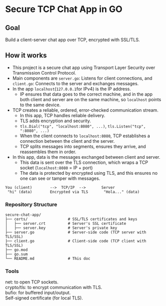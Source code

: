 # Secure TCP Chat App in GO

## Goal
Build a client-server chat app over TCP, encrypted with SSL/TLS.

## How it works
- This project is a secure chat app using Transport Layer Security over Transmission Control Protocol.
- Main components are `server.go`: Listens for client connections, and `client.go`: Connects to the server and exchanges messages.
- In the app `localhost`(`127.0.0.1`for IPv4) is the IP address.
  - IP ensures that data goes to the correct machine, and in the app both client and server are on the same machine, so `localhost` points to the same device. 
- TCP creates a reliable, ordered, error-checked communication stream.
  - In this app, TCP handles reliable delivery.
  - TLS adds encryption and security.
  - `tls.Dial("tcp", "localhost:8080", ...)`, `tls.Listen("tcp", ":8080", ...)`
  - When the client connects to `localhost:8080`, TCP establishes a connection between the client and the server.
  - TCP splits messages into segments, ensures they arrive, and reassembles them in order.
- In this app, data is the messages exchanged between client and server.
  - This data is sent over the TLS connection, which wraps a TCP socket (`localhost:8080` = IP + port)
  - The data is protected by encrypted using TLS, and this ensures no one can see or tamper with messages.
```
You (client)        -->  TCP/IP  -->       Server
 "hi" (data)        Encrypted via TLS       "Hola..." (data)
```


### Repository Structure
```
secure-chat-app/
├── certs/                  # SSL/TLS certificates and keys
│   ├── server.crt          # Server's SSL certificate
│   ├── server.key          # Server's private key
├── server.go               # Server-side code (TCP server with TLS/SSL)
├── client.go               # Client-side code (TCP client with TLS/SSL)
├── go.mod                  
├── go.sum                  
└── README.md               # This doc
```

### Tools
net: to open TCP sockets.		
crypto/tls: to encrypt communication with TLS.		
bufio: for buffered input/output.		
Self-signed certificate (for local TLS).		